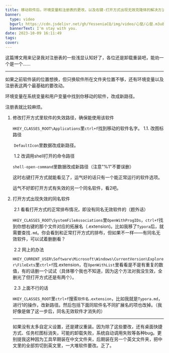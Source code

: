 ```yaml
---
title: 移动软件后，环境变量和注册表的更改，以及右键-打开方式出现无效克隆体的解决方法
banner:
  type: video
  bgurl: https://cdn.jsdelivr.net/gh/YesseniaCQ/img/video/心壑/心壑.m3u8
  bannerText: I'm stay with you.
date: 2023-10-09 16:11:49
tags:
cover:
---
```


这篇博文用来记录我对注册表的一些浅显认知好了，各位还是卸载重装吧，能劝一个是一个……

___

如果之前软件装的位置想换，但只换软件所在文件夹位置不够，还有环境变量以及注册表这两个最基础的要改动。

环境变量在系统变量和用户变量中找到你移动的软件，改成新路径。

注册表就比较麻烦。

 1. 修改打开方式里软件的失效路径，确保能使用该软件

    `HKEY_CLASSES_ROOT\Applications`里`ctrl+f`找到移动的软件名字。
    	1.1. 改图标路径

    ​			`DefaultIcon`里数据改成新路径。

    ​	1.2 改调用shell打开的命令路径

    ​			`shell-open-command`里数据改成新路径（注意"%1"不要误删）

    这时右键打开方式就能看见了，运气好的话只有一个能正常运行的软件选项。

    运气不好即打开方式有失效的另一个同名软件，看2吧。

 2. 打开方式出现失效的同名软件

    ​	2.1 看看打开方式的正常排布情况，即没有同名无效软件的（题外话）

    ​	`HKEY_CLASSES_ROOT\SystemFileAssociations`里`OpenWithProgIDs`，`ctrl+f`找到你想右键的那个文件对应的拓展名（.extension)。比如我移了`Typora`后，就需要查找`.md`。你会看到和正常打开方式的排布，但如果不一样——有同名无效软件，可以试着删删看？

    ​	2.2  网上的办法

    `HKEY_CURRENT_USER\Software\Microsoft\Windows\CurrentVersion\Explorer\FileExts`里`ctrl+f`找.extension，在`OpenWithList`里看看是不是有重复的数值，有的话删一个试试（具体哪个我也不知道，因为这个方法对我没生效，全删光了但打开方式还是有两个）。

    ​	2.3 上面不行的话

    ​	`HKEY_CLASSES_ROOT`里`ctrl+f`搜索`软件名.extension`，比如我就是`Typora.md`，进行1的操作，改新路径。然后包括下面同软件名不同扩展名的项也改掉。（我好像是做了这一步后，同名无效软件才消失的）

    ___

    如果没有太多自定义设置，还是建议重装。因为除了这些要改，还有桌面快捷方式、任务栏图标消失，可能的卸载失败，系统自动调用失败等各种bug。更别提我这种因为工具早期装在中文文件夹，后期装在另一个英文文件夹，把中文里的全部剪切到英文里，一大堆软件要改。乏了。
